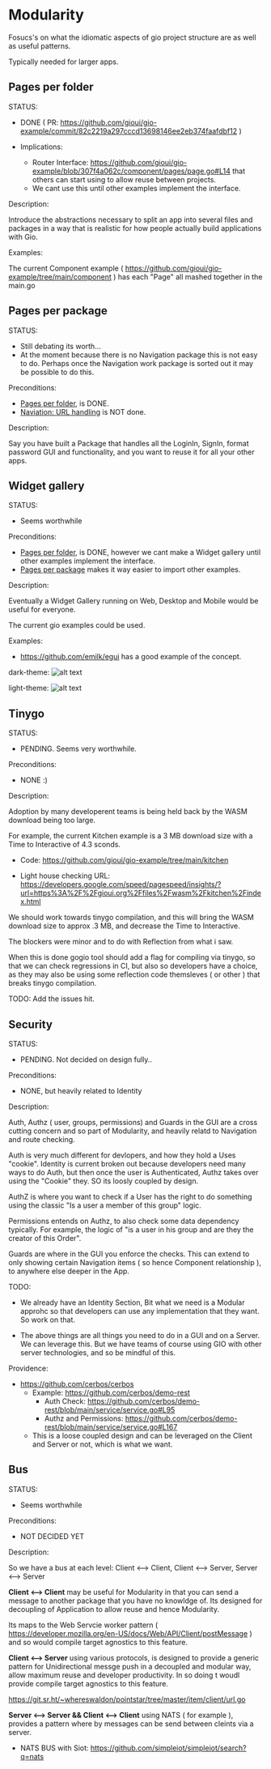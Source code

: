 # Modularity

Fosucs's on what the idiomatic aspects of gio project structure are as well as useful patterns.

Typically needed for larger apps.

## Pages per folder

STATUS: 

- DONE ( PR: https://github.com/gioui/gio-example/commit/82c2219a297cccd13698146ee2eb374faafdbf12 )

- Implications:
    - Router Interface: https://github.com/gioui/gio-example/blob/307f4a062c/component/pages/page.go#L14 that others can start using to allow reuse between projects.
    - We cant use this until other examples implement the interface.

Description:

Introduce the abstractions necessary to split an app into several files and packages in a way that is realistic for how people actually build applications with Gio.

Examples:

The current Component example ( https://github.com/gioui/gio-example/tree/main/component ) has each "Page" all mashed together in the main.go 

## Pages per package

STATUS: 

- Still debating its worth... 
- At the moment because there is no Navigation package this is not easy to do. Perhaps once the Navigation work package is sorted out it may be possible to do this. 

Preconditions: 

- [Pages per folder](#pages-per-folder), is DONE.
- [Naviation: URL handling](../navigation#url-handling) is NOT done.


Description:

Say you have built a Package that handles all the LoginIn, SignIn, format password GUI and functionality, and you want to reuse it for all your other apps.

## Widget gallery

STATUS:

- Seems worthwhile 

Preconditions: 

- [Pages per folder](#pages-per-folder), is DONE, however we cant make a Widget gallery until other examples implement the interface.
- [Pages per package](#pages-per-package) makes it way easier to import other examples.

Description:

Eventually a Widget Gallery running on Web, Desktop and Mobile would be useful for everyone.

The current gio examples could be used. 

Examples:

- https://github.com/emilk/egui has a good example of the concept.

dark-theme: 
![alt text](https://raw.githubusercontent.com/emilk/egui/master/media/widget_gallery.gif "Logo Title Text 1")


light-theme: 
![alt text](https://raw.githubusercontent.com/emilk/egui/master/media/light_theme.png "Logo Title Text 1")

## Tinygo

STATUS:

- PENDING. Seems very worthwhile.

Preconditions: 

- NONE :)

Description:

Adoption by many developerent teams is being held back by the WASM download being too large.

For example, the current Kitchen example is a 3 MB download size with a Time to Interactive of 4.3 sconds. 

- Code: https://github.com/gioui/gio-example/tree/main/kitchen

- Light house checking URL: https://developers.google.com/speed/pagespeed/insights/?url=https%3A%2F%2Fgioui.org%2Ffiles%2Fwasm%2Fkitchen%2Findex.html


We should work towards tinygo compilation, and this will bring the WASM download size to approx .3 MB, and decrease the Time to Interactive.

The blockers were minor and to do with Reflection from what i saw.

When this is done gogio tool should add a flag for compiling via tinygo, so that we can check regressions in CI, but also so developers have a choice, as they may also be using some reflection code themsleves ( or other ) that breaks tinygo compilation.

TODO: Add the issues hit. 

## Security

STATUS:

- PENDING. Not decided on design fully..

Preconditions: 

- NONE, but heavily related to Identity

Description:

Auth, Authz ( user, groups, permissions) and Guards in the GUI are a cross cutting concern and so part of Modularity, and heavily relatd to Navigation and route checking.

Auth is very much different for devlopers, and how they hold a Uses "cookie".  Identity is current broken out because developers need many ways to do Auth, but then once the user is Authenticated, Authz takes over using the "Cookie" they. SO its loosly coupled by design.

AuthZ is where you want to check if a User has the right to do something using the classic "Is a user a member of this group" logic.

Permissions entends on Authz, to also check some data dependency typically. For example, the logic of "is a user in his group and are they the creator of this Order".

Guards are where in the GUI you enforce the checks. This can extend to only showing certain Navigation items ( so hence Component relationship ), to anywhere else deeper in the App.



TODO: 

- We already have an Identity Section, Bit what we need is a Modular approhc so that developers can use any implementation that they want. So work on that.

- The above things are all things you need to do in a GUI and on a Server. We can leverage this. But we have teams of course using GIO with other server technologies, and so be mindful of this.

Providence:

- https://github.com/cerbos/cerbos
  - Example: https://github.com/cerbos/demo-rest
    - Auth Check: https://github.com/cerbos/demo-rest/blob/main/service/service.go#L95
    - Authz and Permissions: https://github.com/cerbos/demo-rest/blob/main/service/service.go#L167
  - This is a loose coupled design and can be leveraged on the Client and Server or not, which is what we want.




## Bus

STATUS:

- Seems worthwhile 

Preconditions: 

- NOT DECIDED YET

Description:

So we have a bus at each level: Client <--> Client, Client <--> Server, Server <--> Server

**Client <--> Client** may be useful for Modularity in that you can send a message to another package that you have no knowldge of. 
Its  designed for decoupling of Application to allow reuse and hence Modularity.

Its maps to the Web Servcie worker pattern ( https://developer.mozilla.org/en-US/docs/Web/API/Client/postMessage ) and so would compile target agnostics to this feature.


**Client <--> Server** using various protocols, is designed to provide a generic pattern for Unidirectional messge push  in a decoupled and modular way, allow maximum reuse and developer productivity.  In so doing t woudl provide compile target agnostics to this feature. 

 https://git.sr.ht/~whereswaldon/pointstar/tree/master/item/client/url.go


**Server <--> Server && Client <--> Client** using NATS ( for example ), provides a pattern where by messages can be send between cleints via a server.

- NATS BUS with Siot: https://github.com/simpleiot/simpleiot/search?q=nats


